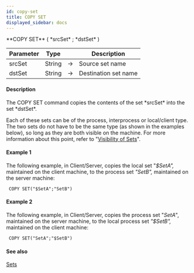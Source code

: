 ```yaml
---
id: copy-set
title: COPY SET
displayed_sidebar: docs
---
```


<!--REF #_command_.COPY SET.Syntax-->**COPY SET** ( *srcSet* ; *dstSet* )<!-- END REF-->
<!--REF #_command_.COPY SET.Params-->
| Parameter | Type |  | Description |
| --- | --- | --- | --- |
| srcSet | String | -> | Source set name |
| dstSet | String | -> | Destination set name |

<!-- END REF-->

#### Description 

<!--REF #_command_.COPY SET.Summary-->The COPY SET command copies the contents of the set *srcSet* into the set *dstSet*.<!-- END REF-->

Each of these sets can be of the process, interprocess or local/client type. The two sets do not have to be the same type (as shown in the examples below), so long as they are both visible on the machine. For more information about this point, refer to "[Visibility of Sets](/4Dv20R6/4D/20-R6/Sets.300-6959005.en.html#32810)".

#### Example 1 

The following example, in Client/Server, copies the local set "*$SetA",* maintained on the client machine, to the process set *"SetB",* maintained on the server machine:

```4d
 COPY SET("$SetA";"SetB")
```

#### Example 2 

The following example, in Client/Server, copies the process set "*SetA*", maintained on the server machine, to the local process set *"$SetB",* maintained on the client machine: 

```4d
 COPY SET("SetA";"$SetB")
```

#### See also 
[Sets](../../4D/20-R6/Sets.300-6959005.en.html)  